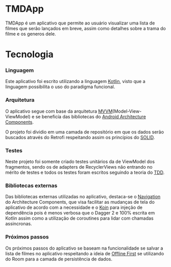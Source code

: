 # TMDApp

TMDApp é um aplicativo que permite ao usuário visualizar uma lista de filmes que serão lançados em breve, assim como detalhes sobre a trama do filme e os generos dele.

# Tecnologia

### Linguagem
Este aplicativo foi escrito utilizando a linguagem [Kotlin](https://kotlinlang.org/), visto que a linguagem possibilita o uso do paradigma funcional.

### Arquitetura
O aplicativo segue com base da arquitetura [MVVM](https://www.journaldev.com/20292/android-mvvm-design-pattern)(Model-View-ViewModel) e se beneficía das bibliotecas do [Android Architecture Components](https://developer.android.com/topic/libraries/architecture/).

O projeto foi dividio em uma camada de repositório em que os dados serão buscados através do Retrofi respeitando assim os princípios do [SOLID](https://en.wikipedia.org/wiki/SOLID).

### Testes
Neste projeto foi somente criado testes unitários da de ViewModel dos fragmentos, sendo os de adapters de RecyclerViews não entrando no mérito de testes e todos os testes foram escritos seguindo a teoria do [TDD](https://pt.wikipedia.org/wiki/Test_Driven_Development).

### Bibliotecas externas
Das bibliotecas externas utilizadas no aplicativo, destaca-se o [Navigation](https://developer.android.com/topic/libraries/architecture/navigation) do Architecture Components, que visa facilitar as mudanças de tela do aplicativo de acordo com a necessidade e o [Koin](https://insert-˜.io/) para injeção de dependência pois é menos verbosa que o Dagger 2 e 100% escrita em Kotlin assim como a utilização de coroutines para lidar com chamadas assincronas.

### Próximos passos
Os próximos passos do aplicativo se baseam na funcionalidade se salvar a lista de filmes no aplicativo respeitando a ideia de [Offline First](https://www.youtube.com/watch?v=70WqJxymPr8) se utilizando do Room para a camada de persistência de dados.
